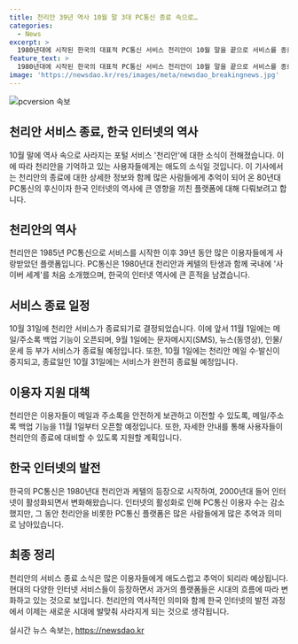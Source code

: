 ```yaml
---
title: 천리안 39년 역사 10월 말 3대 PC통신 종료 속으로…
categories:
  - News
excerpt: >
  1980년대에 시작된 한국의 대표적 PC통신 서비스 천리안이 10월 말을 끝으로 서비스를 종료한다. 운영사 미디어로그는 사업 환경 변화로 양질의 메일 서비스를 유지하기 어려워 결정했다고 밝혔으며, 사용자들에게 백업 기능과 메일 이전을 지원할 예정이다. 1985년 시작된 천리안은 하이텔과 나누우리와 함께 3대 PC통신 서비스로 39년만에 사라지게 될 것으로 보인다. PC통신은 인터넷 활성화로 인해 이용자가 줄며 명성을 회복하지 못했다.
feature_text: >
  1980년대에 시작된 한국의 대표적 PC통신 서비스 천리안이 10월 말을 끝으로 서비스를 종료한다. 운영사 미디어로그는 사업 환경 변화로 양질의 메일 서비스를 유지하기 어려워 결정했다고 밝혔으며, 사용자들에게 백업 기능과 메일 이전을 지원할 예정이다. 1985년 시작된 천리안은 하이텔과 나누우리와 함께 3대 PC통신 서비스로 39년만에 사라지게 될 것으로 보인다. PC통신은 인터넷 활성화로 인해 이용자가 줄며 명성을 회복하지 못했다.
image: 'https://newsdao.kr/res/images/meta/newsdao_breakingnews.jpg'
---
```


<p><img src="https://newsdao.kr/res/images/meta/newsdao_breakingnews.jpg" alt="pcversion 속보" /></p>

<h2 data-ke-size="size26">천리안 서비스 종료, 한국 인터넷의 역사</h2>

<p data-ke-size="size16">10월 말에 역사 속으로 사라지는 포털 서비스 '천리안'에 대한 소식이 전해졌습니다. 이에 따라 천리안을 기억하고 있는 사용자들에게는 애도의 소식일 것입니다. 이 기사에서는 천리안의 종료에 대한 상세한 정보와 함께 많은 사람들에게 추억이 되어 온 80년대 PC통신의 후신이자 한국 인터넷의 역사에 큰 영향을 끼친 플랫폼에 대해 다뤄보려고 합니다.</p>

<h2 data-ke-size="size26">천리안의 역사</h2>

<p data-ke-size="size16">천리안은 1985년 PC통신으로 서비스를 시작한 이후 39년 동안 많은 이용자들에게 사랑받았던 플랫폼입니다. PC통신은 1980년대 천리안과 케텔의 탄생과 함께 국내에 '사이버 세계'를 처음 소개했으며, 한국의 인터넷 역사에 큰 흔적을 남겼습니다.</p>

<h2 data-ke-size="size26">서비스 종료 일정</h2>

<p data-ke-size="size16">10월 31일에 천리안 서비스가 종료되기로 결정되었습니다. 이에 앞서 11월 1일에는 메일/주소록 백업 기능이 오픈되며, 9월 1일에는 문자메시지(SMS), 뉴스(동영상), 인물/운세 등 부가 서비스가 종료될 예정입니다. 또한, 10월 1일에는 천리안 메일 수·발신이 중지되고, 종료일인 10월 31일에는 서비스가 완전히 종료될 예정입니다.</p>

<h2 data-ke-size="size26">이용자 지원 대책</h2>

<p data-ke-size="size16">천리안은 이용자들이 메일과 주소록을 안전하게 보관하고 이전할 수 있도록, 메일/주소록 백업 기능을 11월 1일부터 오픈할 예정입니다. 또한, 자세한 안내를 통해 사용자들이 천리안의 종료에 대비할 수 있도록 지원할 계획입니다.</p>

<h2 data-ke-size="size26">한국 인터넷의 발전</h2>

<p data-ke-size="size16">한국의 PC통신은 1980년대 천리안과 케텔의 등장으로 시작하여, 2000년대 들어 인터넷이 활성화되면서 변화해왔습니다. 인터넷의 활성화로 인해 PC통신 이용자 수는 감소했지만, 그 동안 천리안을 비롯한 PC통신 플랫폼은 많은 사람들에게 많은 추억과 의미로 남아있습니다.</p>

<h2 data-ke-size="size26">최종 정리</h2>

<p data-ke-size="size16">천리안의 서비스 종료 소식은 많은 이용자들에게 애도스럽고 추억이 되리라 예상됩니다. 현대의 다양한 인터넷 서비스들이 등장하면서 과거의 플랫폼들은 시대의 흐름에 따라 변화하고 있는 것으로 보입니다. 천리안의 역사적인 의미와 함께 한국 인터넷의 발전 과정에서 이제는 새로운 시대에 발맞춰 사라지게 되는 것으로 생각됩니다.</p>
실시간 뉴스 속보는, <a href="https://newsdao.kr" rel="dofollow">https://newsdao.kr</a>


